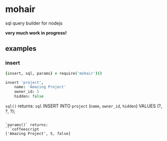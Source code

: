 # mohair

sql query builder for nodejs

**very much work in progress!**

## examples

### insert

```coffeescript
{insert, sql, params} = require('mohair')()

insert 'project',
    name: 'Amazing Project'
    owner_id: 5
    hidden: false
```

`sql()` returns:
```sql```
INSERT INTO `project` (`name`, `owner_id`, `hidden`) VALUES (?, ?, ?);
```

`params()` returns:
```coffeescript
['Amazing Project', 5, false]
```
